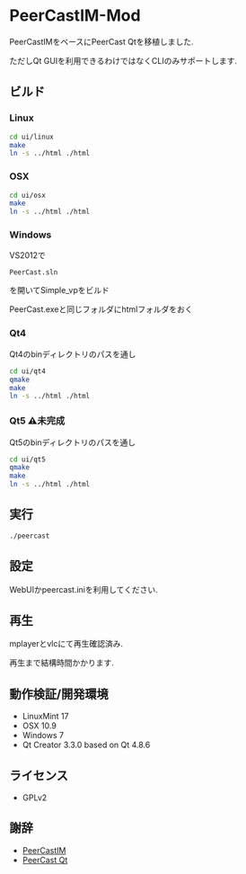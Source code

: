 PeerCastIM-Mod
================

PeerCastIMをベースにPeerCast Qtを移植しました.

ただしQt GUIを利用できるわけではなくCLIのみサポートします.

## ビルド

### Linux

```bash
cd ui/linux
make
ln -s ../html ./html
```

### OSX

```bash
cd ui/osx
make
ln -s ../html ./html
```

### Windows

VS2012で

```
PeerCast.sln
```

を開いてSimple_vpをビルド

PeerCast.exeと同じフォルダにhtmlフォルダをおく

### Qt4

Qt4のbinディレクトリのパスを通し

```bash
cd ui/qt4
qmake
make
ln -s ../html ./html
```

### Qt5 ⚠未完成

Qt5のbinディレクトリのパスを通し

```bash
cd ui/qt5
qmake
make
ln -s ../html ./html
```

## 実行

```bash
./peercast
```

## 設定

WebUIかpeercast.iniを利用してください.

## 再生

mplayerとvlcにて再生確認済み.

再生まで結構時間かかります.

## 動作検証/開発環境

* LinuxMint 17
* OSX 10.9
* Windows 7
* Qt Creator 3.3.0 based on Qt 4.8.6

## ライセンス
* GPLv2

## 謝辞
* [PeerCastIM](http://sourceforge.jp/projects/peercast-im/)
* [PeerCast Qt](http://mosax.sakura.ne.jp/yp4g/fswiki.cgi?page=PeerCast+Qt)
